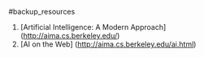 #backup_resources
1. [Artificial Intelligence: A Modern Approach] (http://aima.cs.berkeley.edu/)
2. [AI on the Web] (http://aima.cs.berkeley.edu/ai.html)
